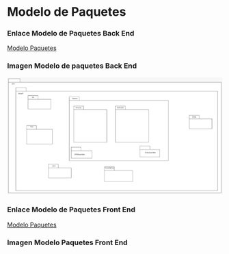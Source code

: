 # Modelo de Paquetes


### Enlace Modelo  de Paquetes Back End
[Modelo Paquetes](https://app.diagrams.net/#G1QUul4-Fr28lA2ykkdYzlTKR9rC9vHEaQ)

### Imagen Modelo de paquetes Back End
<img src="imagenes/paquetes.jpg" alt="paquetes" width="800">

### Enlace Modelo de Paquetes Front End
[Modelo Paquetes]()

### Imagen Modelo Paquetes Front End
